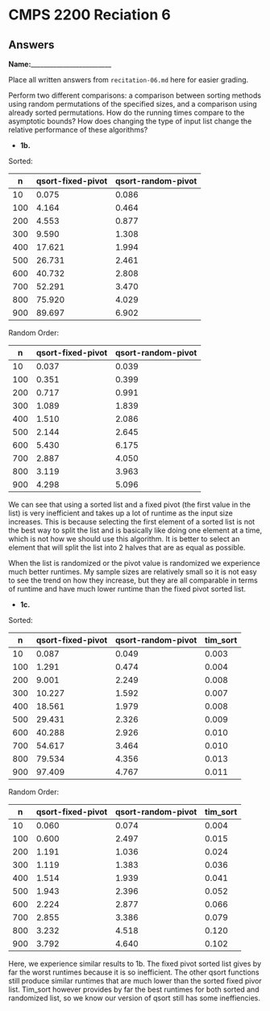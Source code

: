 # CMPS 2200 Reciation 6
## Answers

**Name:**_________________________


Place all written answers from `recitation-06.md` here for easier grading.

Perform two different comparisons: a comparison between sorting methods using random permutations of the specified sizes, and a comparison using already sorted permutations. How do the running times compare to the asymptotic bounds? How does changing the type of input list change the relative performance of these algorithms?

- **1b.**

Sorted:

|   n |   qsort-fixed-pivot |   qsort-random-pivot |
|-----|---------------------|----------------------|
|  10 |               0.075 |                0.086 |
| 100 |               4.164 |                0.464 |
| 200 |               4.553 |                0.877 |
| 300 |               9.590 |                1.308 |
| 400 |              17.621 |                1.994 |
| 500 |              26.731 |                2.461 |
| 600 |              40.732 |                2.808 |
| 700 |              52.291 |                3.470 |
| 800 |              75.920 |                4.029 |
| 900 |              89.697 |                6.902 |



Random Order: 

|   n |   qsort-fixed-pivot |   qsort-random-pivot |
|-----|---------------------|----------------------|
|  10 |               0.037 |                0.039 |
| 100 |               0.351 |                0.399 |
| 200 |               0.717 |                0.991 |
| 300 |               1.089 |                1.839 |
| 400 |               1.510 |                2.086 |
| 500 |               2.144 |                2.645 |
| 600 |               5.430 |                6.175 |
| 700 |               2.887 |                4.050 |
| 800 |               3.119 |                3.963 |
| 900 |               4.298 |                5.096 |


We can see that using a sorted list and a fixed pivot (the first value in the list) is very inefficient and takes up a lot of runtime as the input size increases. This is because selecting the first element of a sorted list is not the best way to split the list and is basically like doing one element at a time, which is not how we should use this algorithm. It is better to select an element that will split the list into 2 halves that are as equal as possible.

When the list is randomized or the pivot value is randomized we experience much better runtimes. My sample sizes are relatively small so it is not easy to see the trend on how they increase, but they are all comparable in terms of runtime and have much lower runtime than the fixed pivot sorted list.







- **1c.**

Sorted:

|   n |   qsort-fixed-pivot |   qsort-random-pivot |   tim_sort |
|-----|---------------------|----------------------|------------|
|  10 |               0.087 |                0.049 |      0.003 |
| 100 |               1.291 |                0.474 |      0.004 |
| 200 |               9.001 |                2.249 |      0.008 |
| 300 |              10.227 |                1.592 |      0.007 |
| 400 |              18.561 |                1.979 |      0.008 |
| 500 |              29.431 |                2.326 |      0.009 |
| 600 |              40.288 |                2.926 |      0.010 |
| 700 |              54.617 |                3.464 |      0.010 |
| 800 |              79.534 |                4.356 |      0.013 |
| 900 |              97.409 |                4.767 |      0.011 |




Random Order:


|   n |   qsort-fixed-pivot |   qsort-random-pivot |   tim_sort |
|-----|---------------------|----------------------|------------|
|  10 |               0.060 |                0.074 |      0.004 |
| 100 |               0.600 |                2.497 |      0.015 |
| 200 |               1.191 |                1.036 |      0.024 |
| 300 |               1.119 |                1.383 |      0.036 |
| 400 |               1.514 |                1.939 |      0.041 |
| 500 |               1.943 |                2.396 |      0.052 |
| 600 |               2.224 |                2.877 |      0.066 |
| 700 |               2.855 |                3.386 |      0.079 |
| 800 |               3.232 |                4.518 |      0.120 |
| 900 |               3.792 |                4.640 |      0.102 |

Here, we experience similar results to 1b. The fixed pivot sorted list gives by far the worst runtimes because it is so inefficient. The other qsort functions still produce similar runtimes that are much lower than the sorted fixed pivor list. Tim_sort however provides by far the best runtimes for both sorted and randomized list, so we know our version of qsort still has some ineffiencies.
